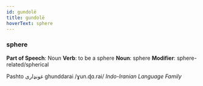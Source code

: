 ```yaml
---
id: gundolë
title: gundolë
hoverText: sphere
---
```


### sphere

**Part of Speech**: Noun
**Verb**: to be a sphere
**Noun**: sphere
**Modifier**: sphere-related/spherical

Pashto غونډاری‎ ghunddarai /ɣun.ɖɑ.rai/
*Indo-Iranian Language Family*